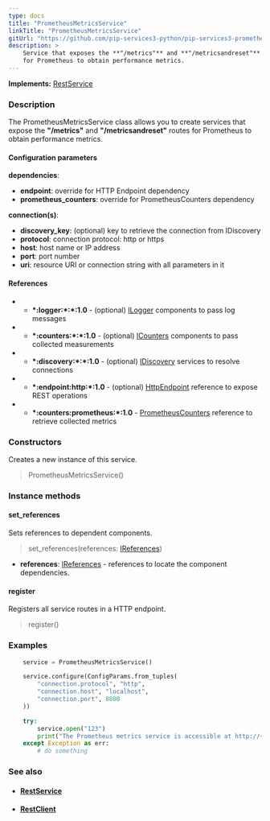 ```yaml
---
type: docs
title: "PrometheusMetricsService"
linkTitle: "PrometheusMetricsService"
gitUrl: "https://github.com/pip-services3-python/pip-services3-prometheus-python"
description: >
    Service that exposes the **"/metrics"** and **"/metricsandreset"** routes 
    for Prometheus to obtain performance metrics.
---
```


**Implements:** [RestService](../../../rpc/services/rest_service)

### Description

The PrometheusMetricsService class allows you to create services that expose the **"/metrics"** and **"/metricsandreset"** routes for Prometheus to obtain performance metrics.

#### Configuration parameters

**dependencies**:
- **endpoint**: override for HTTP Endpoint dependency
- **prometheus_counters**: override for PrometheusCounters dependency

**connection(s)**:
- **discovery_key**: (optional) key to retrieve the connection from IDiscovery
- **protocol**: connection protocol: http or https
- **host**: host name or IP address
- **port**: port number
- **uri**: resource URI or connection string with all parameters in it


#### References
 * - **\*:logger:\*:\*:1.0** - (optional) [ILogger](../../../components/log/ilogger) components to pass log messages
 * - **\*:counters:\*:\*:1.0** - (optional) [ICounters](../../../components/count/icounters) components to pass collected measurements
 * - **\*:discovery:\*:\*:1.0** - (optional) [IDiscovery](../../../components/connect/idiscovery) services to resolve connections
 * - **\*:endpoint:http:\*:1.0** - (optional) [HttpEndpoint](../../../rpc/services/http_endpoint) reference to expose REST operations
 * - **\*:counters:prometheus:\*:1.0** - [PrometheusCounters](../../count/prometheus_counters) reference to retrieve collected metrics


### Constructors
Creates a new instance of this service.

> PrometheusMetricsService()


### Instance methods

#### set_references
Sets references to dependent components.

> set_references(references: [IReferences](../../../commons/refer/ireferences)) 

- **references**: [IReferences](../../../commons/refer/ireferences) - references to locate the component dependencies. 

#### register
Registers all service routes in a HTTP endpoint.

> register()

### Examples

```python
    service = PrometheusMetricsService()

    service.configure(ConfigParams.from_tuples(
        "connection.protocol", "http",
        "connection.host", "localhost",
        "connection.port", 8080
    ))

    try:
        service.open("123")
        print("The Prometheus metrics service is accessible at http://+:8080/metrics")
    except Exception as err:
        # do something
```

### See also
- #### [RestService](../../../rpc/services/rest_service)
- #### [RestClient](../../../rpc/clients/rest_client)